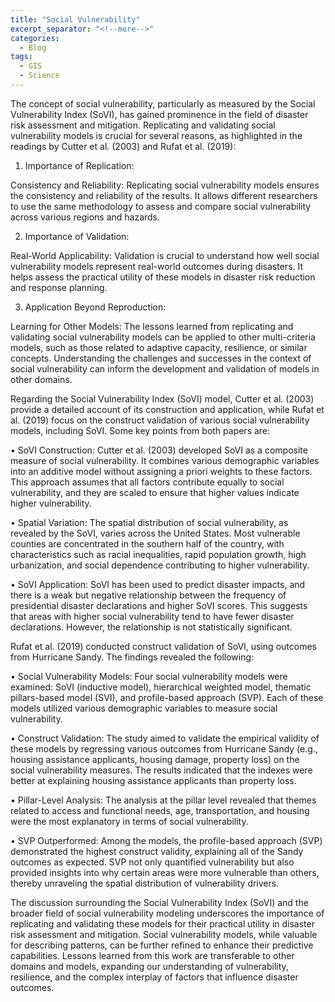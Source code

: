 ```yaml
---
title: "Social Vulnerability"
excerpt_separator: "<!--more-->"
categories:
  - Blog
tags:
  - GIS
  - Science
---
```

The concept of social vulnerability, particularly as measured by the Social Vulnerability Index (SoVI), has gained prominence in the field of disaster risk assessment and mitigation. Replicating and validating social vulnerability models is crucial for several reasons, as highlighted in the readings by Cutter et al. (2003) and Rufat et al. (2019):

1.	Importance of Replication:

Consistency and Reliability: Replicating social vulnerability models ensures the consistency and reliability of the results. It allows different researchers to use the same methodology to assess and compare social vulnerability across various regions and hazards.

2.	Importance of Validation:

Real-World Applicability: Validation is crucial to understand how well social vulnerability models represent real-world outcomes during disasters. It helps assess the practical utility of these models in disaster risk reduction and response planning.

3.	Application Beyond Reproduction:

Learning for Other Models: The lessons learned from replicating and validating social vulnerability models can be applied to other multi-criteria models, such as those related to adaptive capacity, resilience, or similar concepts. Understanding the challenges and successes in the context of social vulnerability can inform the development and validation of models in other domains.

Regarding the Social Vulnerability Index (SoVI) model, Cutter et al. (2003) provide a detailed account of its construction and application, while Rufat et al. (2019) focus on the construct validation of various social vulnerability models, including SoVI. Some key points from both papers are:

•	SoVI Construction: Cutter et al. (2003) developed SoVI as a composite measure of social vulnerability. It combines various demographic variables into an additive model without assigning a priori weights to these factors. This approach assumes that all factors contribute equally to social vulnerability, and they are scaled to ensure that higher values indicate higher vulnerability.

•	Spatial Variation: The spatial distribution of social vulnerability, as revealed by the SoVI, varies across the United States. Most vulnerable counties are concentrated in the southern half of the country, with characteristics such as racial inequalities, rapid population growth, high urbanization, and social dependence contributing to higher vulnerability.

•	SoVI Application: SoVI has been used to predict disaster impacts, and there is a weak but negative relationship between the frequency of presidential disaster declarations and higher SoVI scores. This suggests that areas with higher social vulnerability tend to have fewer disaster declarations. However, the relationship is not statistically significant.

Rufat et al. (2019) conducted construct validation of SoVI, using outcomes from Hurricane Sandy. The findings revealed the following:

•	Social Vulnerability Models: Four social vulnerability models were examined: SoVI (inductive model), hierarchical weighted model, thematic pillars-based model (SVI), and profile-based approach (SVP). Each of these models utilized various demographic variables to measure social vulnerability.

•	Construct Validation: The study aimed to validate the empirical validity of these models by regressing various outcomes from Hurricane Sandy (e.g., housing assistance applicants, housing damage, property loss) on the social vulnerability measures. The results indicated that the indexes were better at explaining housing assistance applicants than property loss.

•	Pillar-Level Analysis: The analysis at the pillar level revealed that themes related to access and functional needs, age, transportation, and housing were the most explanatory in terms of social vulnerability.

•	SVP Outperformed: Among the models, the profile-based approach (SVP) demonstrated the highest construct validity, explaining all of the Sandy outcomes as expected. SVP not only quantified vulnerability but also provided insights into why certain areas were more vulnerable than others, thereby unraveling the spatial distribution of vulnerability drivers.

The discussion surrounding the Social Vulnerability Index (SoVI) and the broader field of social vulnerability modeling underscores the importance of replicating and validating these models for their practical utility in disaster risk assessment and mitigation. Social vulnerability models, while valuable for describing patterns, can be further refined to enhance their predictive capabilities. Lessons learned from this work are transferable to other domains and models, expanding our understanding of vulnerability, resilience, and the complex interplay of factors that influence disaster outcomes.
